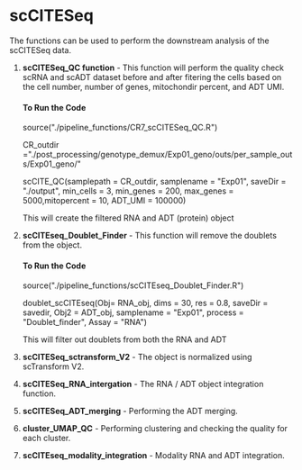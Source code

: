 # scCITESeq
 
The functions can be used to perform the downstream analysis of the scCITESeq data.
1. **scCITESeq_QC function** - This function will perform the quality check scRNA and scADT dataset before and after fitering the cells based on the cell number, number of genes, mitochondir percent, and ADT UMI.

   #### To Run the Code
   source("./pipeline_functions/CR7_scCITESeq_QC.R")

   CR_outdir ="./post_processing/genotype_demux/Exp01_geno/outs/per_sample_outs/Exp01_geno/"
   
   scCITE_QC(samplepath = CR_outdir, samplename = "Exp01", saveDir = "./output", min_cells = 3, min_genes = 200, max_genes = 5000,mitopercent = 10, ADT_UMI = 100000)

   This will create the filtered RNA and ADT (protein) object
   
3. **scCITEseq_Doublet_Finder** - This function will remove the doublets from the object.

   #### To Run the Code
   source("./pipeline_functions/scCITEseq_Doublet_Finder.R")

   doublet_scCITEseq(Obj= RNA_obj, dims = 30, res = 0.8, saveDir = savedir, Obj2 = ADT_obj, samplename = "Exp01", process = "Doublet_finder", Assay = "RNA")

   This will filter out doublets from both the RNA and ADT
   
5. **scCITESeq_sctransform_V2** - The object is normalized using scTransform V2. 
6. **scCITESeq_RNA_intergation** - The RNA / ADT object integration function.
7. **scCITESeq_ADT_merging** - Performing the ADT merging.
8. **cluster_UMAP_QC** - Performing clustering and checking the quality for each cluster.
9. **scCITEseq_modality_integration** -  Modality RNA and ADT integration.
